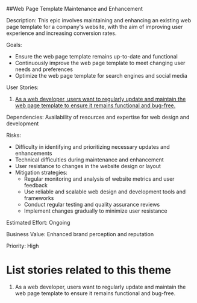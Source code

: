 ##Web Page Template Maintenance and Enhancement

Description: This epic involves maintaining and enhancing an existing web page template for a company's website, with the aim of improving user experience and increasing conversion rates.

Goals: 
- Ensure the web page template remains up-to-date and functional
- Continuously improve the web page template to meet changing user needs and preferences
- Optimize the web page template for search engines and social media

User Stories: 

1. [As a web developer, users want to regularly update and maintain the web page template to ensure it remains functional and bug-free.](https://github.com/EDS435/mywebclass-agile-docs/blob/main/documentation/templates/theme/initiatives/epics/stories/story_5.md)

Dependencies: Availability of resources and expertise for web design and development

Risks: 
- Difficulty in identifying and prioritizing necessary updates and enhancements 
- Technical difficulties during maintenance and enhancement 
- User resistance to changes in the website design or layout 
- Mitigation strategies:
  - Regular monitoring and analysis of website metrics and user feedback 
  - Use reliable and scalable web design and development tools and frameworks 
  - Conduct regular testing and quality assurance reviews 
  - Implement changes gradually to minimize user resistance

Estimated Effort: Ongoing

Business Value: Enhanced brand perception and reputation

Priority: High

# List stories related to this theme

1. As a web developer, users want to regularly update and maintain the web page template to ensure it remains functional and bug-free.
